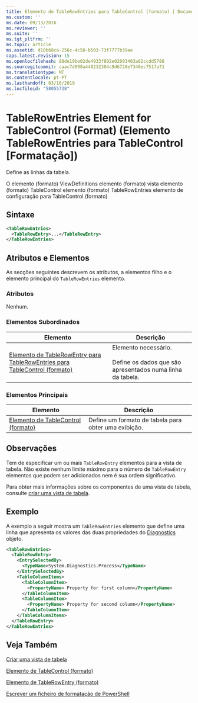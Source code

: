 ```yaml
---
title: Elemento de TableRowEntries para TableControl (formato) | Documentos da Microsoft
ms.custom: ''
ms.date: 09/13/2016
ms.reviewer: ''
ms.suite: ''
ms.tgt_pltfrm: ''
ms.topic: article
ms.assetid: d10b68ca-256c-4c58-b503-73f7777b39ae
caps.latest.revision: 15
ms.openlocfilehash: 88de19be02de4933f892e02093403a82ccdd5788
ms.sourcegitcommit: caac7d098a448232304c9d6728e7340ec7517a71
ms.translationtype: MT
ms.contentlocale: pt-PT
ms.lasthandoff: 03/16/2019
ms.locfileid: "58055738"
---
```

# <a name="tablerowentries-element-for-tablecontrol-format"></a>TableRowEntries Element for TableControl (Format) (Elemento TableRowEntries para TableControl [Formatação])

Define as linhas da tabela.

O elemento (formato) ViewDefinitions elemento (formato) vista elemento (formato) TableControl elemento (formato) TableRowEntries elemento de configuração para TableControl (formato)

## <a name="syntax"></a>Sintaxe

```xml
<TableRowEntries>
  <TableRowEntry>...</TableRowEntry>
</TableRowEntries>
```

## <a name="attributes-and-elements"></a>Atributos e Elementos

As secções seguintes descrevem os atributos, a elementos filho e o elemento principal do `TableRowEntries` elemento.

### <a name="attributes"></a>Atributos

Nenhum.

### <a name="child-elements"></a>Elementos Subordinados

|Elemento|Descrição|
|-------------|-----------------|
|[Elemento de TableRowEntry para TableRowEntries para TableControl (formato)](./tablerowentry-element-for-tablerowentries-for-tablecontrol-format.md)|Elemento necessário.<br /><br /> Define os dados que são apresentados numa linha da tabela.|

### <a name="parent-elements"></a>Elementos Principais

|Elemento|Descrição|
|-------------|-----------------|
|[Elemento de TableControl (formato)](./tablecontrol-element-format.md)|Define um formato de tabela para obter uma exibição.|

## <a name="remarks"></a>Observações

Tem de especificar um ou mais `TableRowEntry` elementos para a vista de tabela. Não existe nenhum limite máximo para o número de `TableRowEntry` elementos que podem ser adicionados nem é sua ordem significativo.

Para obter mais informações sobre os componentes de uma vista de tabela, consulte [criar uma vista de tabela](./creating-a-table-view.md).

## <a name="example"></a>Exemplo

A exemplo a seguir mostra um `TableRowEntries` elemento que define uma linha que apresenta os valores das duas propriedades do [Diagnostics](/dotnet/api/System.Diagnostics.Process) objeto.

```xml
<TableRowEntries>
  <TableRowEntry>
    <EntrySelectedBy>
      <TypeName>System.Diagnostics.Process</TypeName>
    </EntrySelectedBy>
    <TableColumnItems>
      <TableColumnItem>
        <PropertyName> Property for first column</PropertyName>
      </TableColumnItem>
      <TableColumnItem>
        <PropertyName> Property for second column</PropertyName>
      </TableColumnItem>
    </TableColumnItems>
  </TableRowEntry>
</TableRowEntries>

```

## <a name="see-also"></a>Veja Também

[Criar uma vista de tabela](./creating-a-table-view.md)

[Elemento de TableControl (formato)](./tablecontrol-element-format.md)

[Elemento de TableRowEntry (formato)](./tablerowentry-element-for-tablerowentries-for-tablecontrol-format.md)

[Escrever um ficheiro de formatação de PowerShell](./writing-a-powershell-formatting-file.md)
